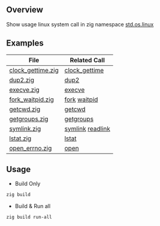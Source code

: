 ## Overview
Show usage linux system call in zig namespace
[std.os.linux](https://ziglang.org/documentation/master/std/#std.os.linux)

## Examples
| File                                       | Related Call |
| ------------------------------------------ | ------------ |
| [clock_gettime.zig](src/clock_gettime.zig) | [clock_gettime](https://ziglang.org/documentation/master/std/#std.os.linux.clock_gettime) |
| [dup2.zig](src/dup2.zig)                   | [dup2](https://ziglang.org/documentation/master/std/#std.os.linux.dup2) |
| [execve.zig](src/execve.zig)               | [execve](https://ziglang.org/documentation/master/std/#std.os.linux.execve) |
| [fork_waitpid.zig](src/fork_waitpid.zig)   | [fork](https://ziglang.org/documentation/master/std/#std.os.linux.fork) [waitpid](https://ziglang.org/documentation/master/std/#std.os.linux.waitpid) |
| [getcwd.zig](src/getcwd.zig)               | [getcwd](https://ziglang.org/documentation/master/std/#std.os.linux.getcwd) |
| [getgroups.zig](src/getgroups.zig)         | [getgroups](https://ziglang.org/documentation/master/std/#std.os.linux.getgroups) |
| [symlink.zig](src/symlink.zig)             | [symlink](https://ziglang.org/documentation/master/std/#std.os.linux.symlink) [readlink](https://ziglang.org/documentation/master/std/#std.os.linux.readlink) |
| [lstat.zig](src/lstat.zig)                 | [lstat](https://ziglang.org/documentation/master/std/#std.os.linux.lstat) |
| [open_errno.zig](src/open_errno.zig)       | [open](https://ziglang.org/documentation/master/std/#std.os.linux.open) |

## Usage
 * Build Only
```sh
zig build
```
 * Build & Run all
```sh
zig build run-all
```

